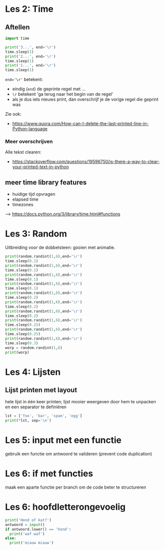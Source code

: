 # Les 2: Time

## Aftellen
```python
import time

print('3...', end='\r')
time.sleep(1)
print('2...', end='\r')
time.sleep(1)
print('1...', end='\r')
time.sleep(1)
```

`end='\r'` betekent:
* eindig (`end`) de geprinte regel met ...
* `\r` betekent 'ga terug naar het begin van de regel'
* als je dus iets nieuws print, dan overschrijf je de vorige regel die geprint was

Zie ook:
* https://www.quora.com/How-can-I-delete-the-last-printed-line-in-Python-language

### Meer overschrijven

Alle tekst clearen:
* https://stackoverflow.com/questions/19596750/is-there-a-way-to-clear-your-printed-text-in-python

## meer time library features

* huidige tijd opvragen
* elapsed time
* timezones

--> https://docs.python.org/3/library/time.html#functions

# Les 3: Random

Uitbreiding voor de dobbelsteen: gooien met animatie.

```python
print(random.randint(1,6),end='\r')
time.sleep(0.1)
print(random.randint(1,6),end='\r')
time.sleep(0.1)
print(random.randint(1,6),end='\r')
time.sleep(0.1)
print(random.randint(1,6),end='\r')
time.sleep(0.1)
print(random.randint(1,6),end='\r')
time.sleep(0.2)
print(random.randint(1,6),end='\r')
time.sleep(0.2)
print(random.randint(1,6),end='\r')
time.sleep(0.2)
print(random.randint(1,6),end='\r')
time.sleep(0.25)
print(random.randint(1,6),end='\r')
time.sleep(0.25)
print(random.randint(1,6),end='\r')
time.sleep(0.3)
worp = random.randint(1,6)
print(worp)
```

# Les 4: Lijsten

## Lijst printen met layout
hele lijst in één keer printen;
lijst mooier weergeven door hem te unpacken en een separator te definiëren

```python
lst = ['foo', 'bar', 'spam', 'egg']
print(*lst, sep='\n')
```

# Les 5: input met een functie

gebruik een functie om antwoord te valideren (prevent code duplication)

# Les 6: if met functies

maak een aparte functie per branch om de code beter te structureren

# Les 6: hoofdletterongevoelig

```python
print('Hond of kat?')
antwoord = input()
if antwoord.lower() == 'hond':
  print('waf waf')
else:
  print('miauw miauw')
```
